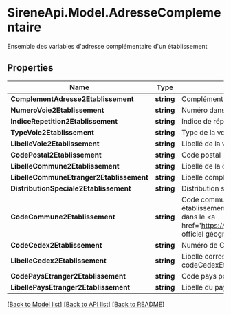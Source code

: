 # SireneApi.Model.AdresseComplementaire
Ensemble des variables d'adresse complémentaire d'un établissement

## Properties

Name | Type | Description | Notes
------------ | ------------- | ------------- | -------------
**ComplementAdresse2Etablissement** | **string** | Complément d&#39;adresse de l&#39;établissement | [optional] 
**NumeroVoie2Etablissement** | **string** | Numéro dans la voie | [optional] 
**IndiceRepetition2Etablissement** | **string** | Indice de répétition dans la voie | [optional] 
**TypeVoie2Etablissement** | **string** | Type de la voie | [optional] 
**LibelleVoie2Etablissement** | **string** | Libellé de la voie | [optional] 
**CodePostal2Etablissement** | **string** | Code postal | [optional] 
**LibelleCommune2Etablissement** | **string** | Libellé de la commune pour les adresses en France | [optional] 
**LibelleCommuneEtranger2Etablissement** | **string** | Libellé complémentaire pour une adresse à l&#39;étranger | [optional] 
**DistributionSpeciale2Etablissement** | **string** | Distribution spéciale (BP par ex) | [optional] 
**CodeCommune2Etablissement** | **string** | Code commune de localisation de l’établissement hors établissements situés à l’étranger (Le code commune est défini dans le &lt;a href&#x3D;&#39;https://www.insee.fr/fr/information/2028028&#39;&gt;code officiel géographique (COG)&lt;/a&gt;) | [optional] 
**CodeCedex2Etablissement** | **string** | Numéro de Cedex | [optional] 
**LibelleCedex2Etablissement** | **string** | Libellé correspondant au numéro de Cedex (variable codeCedexEtablissement) | [optional] 
**CodePaysEtranger2Etablissement** | **string** | Code pays pour les établissements situés à l’étranger | [optional] 
**LibellePaysEtranger2Etablissement** | **string** | Libellé du pays pour les adresses à l’étranger | [optional] 

[[Back to Model list]](../README.md#documentation-for-models) [[Back to API list]](../README.md#documentation-for-api-endpoints) [[Back to README]](../README.md)

